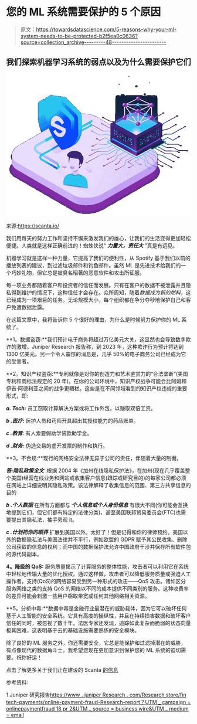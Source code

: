 # 您的 ML 系统需要保护的 5 个原因

> 原文：<https://towardsdatascience.com/5-reasons-why-your-ml-system-needs-to-be-protected-b2f5ea0c0636?source=collection_archive---------48----------------------->

## 我们探索机器学习系统的弱点以及为什么需要保护它们

![](img/bb4cfd5132fcb9ab8b9e61f3b360059b.png)

来源:https://scanta.io/

我们用每天的努力工作和坚持不懈来激发我们的雄心，让我们的生活变得更加轻松便捷。人类就是这样正确前进的！蜘蛛侠说“ ***力量大，责任大*** ”真是有远见。

机器学习就是这样一种力量，它提高了我们的便利性，从 Spotify 基于我们以前的播放列表的建议，到过滤垃圾邮件和钓鱼邮件。虽然 ML 是先进技术给我们的一个巧妙礼物，但它总是被臭名昭著的恶意软件和攻击所征服。

每一项业务都随着客户和投资者的信任而发展。只有在客户的数据不被泄露并且隐私得到维护的情况下，这种信任才会存在。众所周知，随着*数据成为新的燃料*，这已经成为一项艰巨的任务。无论规模大小，每个组织都在争分夺秒地保护自己和客户免遭数据泄露。

在这篇文章中，我将告诉你 5 个很好的理由，为什么是时候努力保护你的 ML 系统了。

**1。数据盗窃:**我们预计电子商务将超过万亿美元大关，这显然也会导致数字欺诈的激增。Juniper Research 报告称，到 2023 年，这种欺诈行为预计将达到 1300 亿美元。另一个令人震惊的消息是，几乎 50%的电子商务公司已经成为它的受害者。

**2。知识产权盗窃:**专利就像是对你的创造力和艺术鉴赏力的“合法垄断”(美国专利和商标法规定的 20 年)。在你的公司环境中，知识产权战争可能会比阿姆和伊吉·阿德利亚之间的战争更糟糕。这些是在不同领域看到的知识产权违规的重要形式，即:

***a. Tech:*** 员工窃取计算解决方案或将工作外包，以赚取双倍工资。

***b .医疗:*** 医护人员和药师开具超出其授权能力的药品账单。

***c .教育:*** 有人索要假助学贷款助学金。

***d .财务:*** 伪造交易的虚开发票的制作和执行。

**3。不合规:**现行的网络安全法律无异于公司的责任，伴随着大量的制衡。

***答:隐私政策全文*** :根据 2004 年《加州在线隐私保护法》，在加州(现在几乎覆盖整个美国)经营在线业务和网站或收集客户信息(跟踪或研究目的)的每家公司都必须在网站上详细说明其隐私政策。该法律解释了收集信息的范围、第三方共享信息的目的

***b .个人数据*** 在所有方面都与 ***个人信息或个人身份信息*** 有很大不同(你可能会互换地提到它们，但它们都有特定的法律分类)，甚至美国联邦贸易委员会(FTC)也需要提出其隐私法，袖手旁观 it。

***c .计划把你的眼界*** 扩展到美国以外。太好了！但是记得和你的律师预约。美国以外的数据隐私法与美国法律并不平行，例如欧盟的 GDPR 赋予其公民收集、删除公司获取的信息的权利；而中国的数据保护法允许中国政府干涉并保存所有软件包的源代码副本。

**4。降级的 QoS:** 服务质量揭示了计算服务的整体性能，攻击者可以利用它在系统中轻松地传输大量的优化授权。通过这样做，攻击者可以降低服务质量或强迫人工操作者。支持(QoS)的网络容易受到另一种形式的攻击——QoS 攻击。诸如区分服务网络之类的支持 QoS 的网络以不同的成本提供不同类别的服务。这种收费率的差异可能会刺激一些用户窃取带宽或任何其他网络相关资源。

**5。分析中毒:**数据中毒是金融行业最潜在的威胁载体，因为它可以破坏任何基于人工智能的安全系统。它具有高度的操纵性，并且在持续损害数据和破坏客户信任的同时，被忽视了数十年。法医专家还发现，追踪如此复杂而脆弱的状态向量极其困难，这表明基于云的基础设施需要熟练的安全模块。

除了良好的 ML 服务之外，你还需要安全，它总是能保护和过滤掉潜在的威胁，有点像现代的数据角斗士。我希望您现在更加意识到保护您的 ML 系统的迫切需要。祝你好运！

点击了解更多关于我们正在建设的 Scanta [的信息](https://scanta.io/)

参考资料:

1.Juniper 研究报告[https://www . juniper Research . com/Research store/fin tech-payments/online-payment-fraud-Research-report？UTM _ campaign = onlinepaymentfraud 18 pr 2&UTM _ source = business wire&UTM _ medium = email](https://www.juniperresearch.com/researchstore/fintech-payments/online-payment-fraud-research-report?utm_campaign=onlinepaymentfraud18pr2&utm_source=businesswire&utm_medium=email)